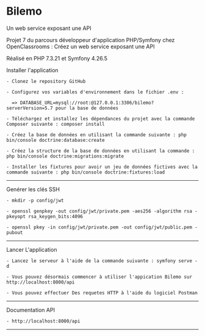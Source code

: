 # Bilemo
Un web service exposant une API

<p>Projet 7 du parcours développeur d'application PHP/Symfony chez OpenClassrooms : Créez un web service exposant une API</p>
<p>Réalisé en PHP 7.3.21 et Symfony 4.26.5</p>

Installer l'application

    - Clonez le repository GitHub
    
    - Configurez vos variables d'environnement dans le fichier .env :    
      
      => DATABASE_URL=mysql://root:@127.0.0.1:3306/bilemo?serverVersion=5.7 pour la base de données
      
    - Téléchargez et installez les dépendances du projet avec la commande Composer suivante : composer install
    
    - Créez la base de données en utilisant la commande suivante : php bin/console doctrine:database:create
    
    - Créez la structure de la base de données en utilisant la commande : php bin/console doctrine:migrations:migrate
    
    - Installer les fixtures pour avoir un jeu de données fictives avec la commande suivante : php bin/console doctrine:fixtures:load


<hr />

Genérer les clés SSH

    - mkdir -p config/jwt
    
    - openssl genpkey -out config/jwt/private.pem -aes256 -algorithm rsa -pkeyopt rsa_keygen_bits:4096 
     
    - openssl pkey -in config/jwt/private.pem -out config/jwt/public.pem -pubout

<hr />

Lancer L'application
	    
    - Lancez le serveur à l'aide de la commande suivante : symfony serve -d
    
    - Vous pouvez désormais commencer à utiliser l'appication Bilemo sur http://localhost:8000/api
    
    - Vous pouvez effectuer Des requetes HTTP à l'aide du logiciel Postman  
    
<hr />

Documentation API 
	    
    - http://localhost:8000/api
<hr />



